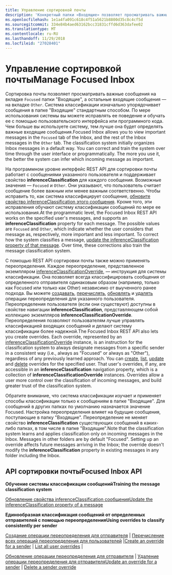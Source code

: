 ```yaml
---
title: Управление сортировкой почты
description: 'Конкретный папки «Входящие» позволяет просматривать важные сообщения в `Focused` вкладка из папки «Входящие», а остальную часть сообщения в папке "Входящие" `Other` вкладки. Система классификации '
ms.openlocfilehash: 1e1a4fa091c618c4f51a5621b8800d35c8c4cf5d
ms.sourcegitcommit: 334e84b4aed63162bcc31831cffd6d363dafee02
ms.translationtype: MT
ms.contentlocale: ru-RU
ms.lasthandoff: 11/29/2018
ms.locfileid: "27028401"
---
```

# <a name="manage-focused-inbox"></a><span data-ttu-id="4384e-103">Управление сортировкой почты</span><span class="sxs-lookup"><span data-stu-id="4384e-103">Manage Focused Inbox</span></span>

<span data-ttu-id="4384e-p101">Сортировка почты позволяет просматривать важные сообщения на вкладке `Focused` папки "Входящие", а остальные входящие сообщения — на вкладке `Other`. Система классификации изначально упорядочивает сообщения в папке "Входящие" стандартным способом. По мере использования системы вы можете исправлять ее поведение и обучать ее с помощью пользовательского интерфейса или программного кода. Чем больше вы используете систему, тем лучше она будет определять важные входящие сообщения.</span><span class="sxs-lookup"><span data-stu-id="4384e-p101">Focused Inbox allows you to view important messages in the `Focused` tab of the Inbox, and the rest of the Inbox messages in the `Other` tab. The classification system initially organizes Inbox messages in a default way. You can correct and train the system over time through the user interface or programmatically. The more you use it, the better the system can infer which incoming message as important.</span></span>

<span data-ttu-id="4384e-p102">На программном уровне интерфейс REST API для сортировки почты работает с сообщениями указанного пользователя и поддерживает свойство **inferenceClassification** для каждого сообщения. Возможные значения — `Focused` и `Other`. Они указывают, что пользователь считает сообщение более важным или менее важным соответственно. Чтобы исправить то, как система классифицирует сообщение, [обновите свойство inferenceClassification этого сообщения](../api/message-update.md). Кроме того, эти исправления обучают систему классификации сообщений по мере ее использования.</span><span class="sxs-lookup"><span data-stu-id="4384e-p102">At the programmatic level, the Focused Inbox REST API works on the specified user's messages, and supports an **inferenceClassification** property for each message. The possible values are `Focused` and `Other`, which indicate whether the user considers that message as, respectively, more important and less important. To correct how the system classifies a message, [update the inferenceClassification property of that message](../api/message-update.md). Over time, these corrections also train the message classification system.</span></span>

<span data-ttu-id="4384e-p103">С помощью REST API сортировки почты также можно применять переопределения. Каждое переопределение, представленное экземпляром [inferenceClassificationOverride](../resources/inferenceclassificationoverride.md), — инструкция для системы классификации. Она позволяет всегда классифицировать сообщения от определенного отправителя одинаковым образом (например, только как Focused или только как Other) независимо от выученного ранее подхода. Вы можете [создавать](../api/inferenceclassification-post-overrides.md), [перечислять](../api/inferenceclassification-list-overrides.md), [обновлять](../api/inferenceclassificationoverride-update.md) и [удалять](../api/inferenceclassificationoverride-delete.md) операции переопределения для указанного пользователя. Переопределения пользователя (если они существуют) доступны в свойстве навигации **inferenceClassification**, представляющем собой коллекцию экземпляров **inferenceClassificationOverride**. Переопределения позволяют пользователям лучше управлять классификацией входящих сообщений и делают систему классификации более надежной.</span><span class="sxs-lookup"><span data-stu-id="4384e-p103">The Focused Inbox REST API also lets you create overrides. Each override, represented by an [inferenceClassificationOverride](../resources/inferenceclassificationoverride.md) instance, is an instruction for the classification system to always designate messages from a specific sender in a consistent way (i.e., always as "Focused" or always as "Other"), regardless of any previously learned approach. You can [create](../api/inferenceclassification-post-overrides.md), [list](../api/inferenceclassification-list-overrides.md), [update](../api/inferenceclassificationoverride-update.md) and [delete](../api/inferenceclassificationoverride-delete.md) overrides for the specified user. That user's overrides, if any, are accessible in an **inferenceClassification** navigation property, which is a collection of **inferenceClassificationOverride** instances. Overrides allow a user more control over the classification of incoming messages, and build greater trust of the classification system.</span></span>

<span data-ttu-id="4384e-p104">Обратите внимание, что система классификации изучает и применяет способы классификации только к сообщениям в папке "Входящие". Для сообщений в других папках по умолчанию назначается значение Focused. Настройка переопределения влияет на будущие сообщения, поступающие в папку "Входящие". Переопределение не меняет свойство **inferenceClassification** существующих сообщений в каких-либо папках, в том числе в папке "Входящие".</span><span class="sxs-lookup"><span data-stu-id="4384e-p104">Note that the classification system learns and applies classification only on incoming messages in the Inbox. Messages in other folders are by default "Focused". Setting up an override affects future messages arriving in the Inbox; the override doesn't modify the **inferenceClassification** property in existing messages in any folder including the Inbox.</span></span>

## <a name="focused-inbox-api"></a><span data-ttu-id="4384e-119">API сортировки почты</span><span class="sxs-lookup"><span data-stu-id="4384e-119">Focused Inbox API</span></span>

<span data-ttu-id="4384e-120">**Обучение системы классификации сообщений**</span><span class="sxs-lookup"><span data-stu-id="4384e-120">**Training the message classification system**</span></span>

[<span data-ttu-id="4384e-121">Обновление свойства inferenceClassification сообщения</span><span class="sxs-lookup"><span data-stu-id="4384e-121">Update the inferenceClassification property of a message</span></span>](../api/message-update.md)


<span data-ttu-id="4384e-122">**Единообразная классификация сообщений от определенных отправителей с помощью переопределения**</span><span class="sxs-lookup"><span data-stu-id="4384e-122">**Using overrides to classify consistently per sender**</span></span>

<span data-ttu-id="4384e-123">[Создание операции переопределения для отправителя](../api/inferenceclassification-post-overrides.md) | [Перечисление всех операций переопределения для пользователей](../api/inferenceclassification-list-overrides.md) |</span><span class="sxs-lookup"><span data-stu-id="4384e-123">[Create an override for a sender](../api/inferenceclassification-post-overrides.md) | [List all user overrides](../api/inferenceclassification-list-overrides.md) |</span></span>

<span data-ttu-id="4384e-124">[Обновление операции переопределения для отправителя](../api/inferenceclassificationoverride-update.md) | [Удаление операции переопределения для отправителя](../api/inferenceclassificationoverride-delete.md)</span><span class="sxs-lookup"><span data-stu-id="4384e-124">[Update an override for a sender](../api/inferenceclassificationoverride-update.md) | [Delete a sender override](../api/inferenceclassificationoverride-delete.md)</span></span> 
